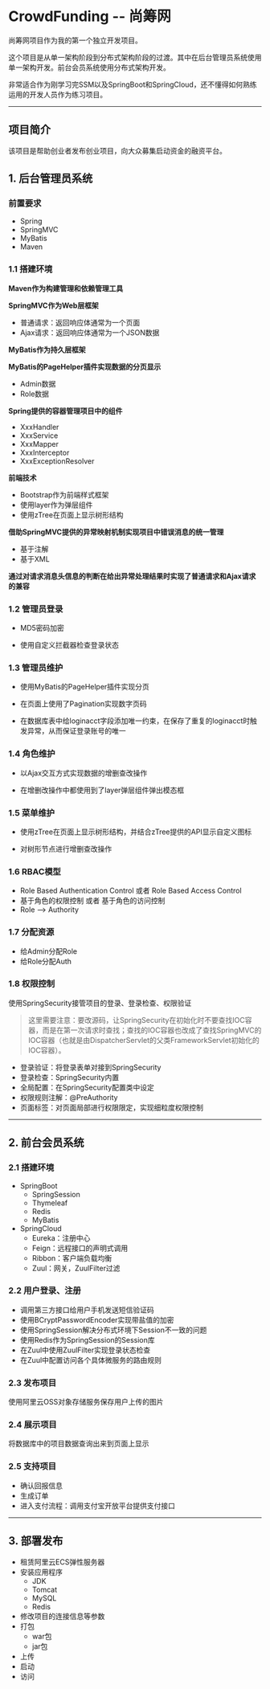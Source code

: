# CrowdFunding -- 尚筹网

尚筹网项目作为我的第一个独立开发项目。

这个项目是从单一架构阶段到分布式架构阶段的过渡。其中在后台管理员系统使用单一架构开发。前台会员系统使用分布式架构开发。

非常适合作为刚学习完SSM以及SpringBoot和SpringCloud，还不懂得如何熟练运用的开发人员作为练习项目。

------

## 项目简介

该项目是帮助创业者发布创业项目，向大众募集启动资金的融资平台。

## 1. 后台管理员系统

### 前置要求

- Spring
- SpringMVC
- MyBatis
- Maven

### 1.1 搭建环境

**Maven作为构建管理和依赖管理工具**

**SpringMVC作为Web层框架**

- 普通请求：返回响应体通常为一个页面
- Ajax请求：返回响应体通常为一个JSON数据

**MyBatis作为持久层框架**

**MyBatis的PageHelper插件实现数据的分页显示**

- Admin数据
- Role数据

**Spring提供的容器管理项目中的组件**

- XxxHandler
- XxxService
- XxxMapper
- XxxInterceptor
- XxxExceptionResolver

**前端技术**

- Bootstrap作为前端样式框架
- 使用layer作为弹层组件
- 使用zTree在页面上显示树形结构

**借助SpringMVC提供的异常映射机制实现项目中错误消息的统一管理**

- 基于注解
- 基于XML

**通过对请求消息头信息的判断在给出异常处理结果时实现了普通请求和Ajax请求的兼容**

### 1.2 管理员登录

- MD5密码加密

- 使用自定义拦截器检查登录状态

### 1.3 管理员维护

- 使用MyBatis的PageHelper插件实现分页

- 在页面上使用了Pagination实现数字页码

- 在数据库表中给loginacct字段添加唯一约束，在保存了重复的loginacct时触发异常，从而保证登录账号的唯一

### 1.4 角色维护

- 以Ajax交互方式实现数据的增删查改操作

- 在增删改操作中都使用到了layer弹层组件弹出模态框

### 1.5 菜单维护

- 使用zTree在页面上显示树形结构，并结合zTree提供的API显示自定义图标

- 对树形节点进行增删查改操作

### 1.6 RBAC模型

- Role Based Authentication Control 或者 Role Based Access Control
- 基于角色的权限控制 或者 基于角色的访问控制
- Role --> Authority

### 1.7 分配资源

- 给Admin分配Role
- 给Role分配Auth

### 1.8 权限控制

使用SpringSecurity接管项目的登录、登录检查、权限验证

> 这里需要注意：要改源码，让SpringSecurity在初始化时不要查找IOC容器，而是在第一次请求时查找；查找的IOC容器也改成了查找SpringMVC的IOC容器（也就是由DispatcherServlet的父类FrameworkServlet初始化的IOC容器）。

- 登录验证：将登录表单对接到SpringSecurity
- 登录检查：SpringSecurity内置
- 全局配置：在SpringSecurity配置类中设定
- 权限规则注解：@PreAuthority
- 页面标签：对页面局部进行权限限定，实现细粒度权限控制

---

## 2. 前台会员系统

### 2.1 搭建环境

- SpringBoot
  - SpringSession
  - Thymeleaf
  - Redis
  - MyBatis
- SpringCloud
  - Eureka：注册中心
  - Feign：远程接口的声明式调用
  - Ribbon：客户端负载均衡
  - Zuul：网关，ZuulFilter过滤

### 2.2 用户登录、注册

- 调用第三方接口给用户手机发送短信验证码
- 使用BCryptPasswordEncoder实现带盐值的加密
- 使用SpringSession解决分布式环境下Session不一致的问题
- 使用Redis作为SpringSession的Session库
- 在Zuul中使用ZuulFilter实现登录状态检查
- 在Zuul中配置访问各个具体微服务的路由规则

### 2.3 发布项目

使用阿里云OSS对象存储服务保存用户上传的图片

### 2.4 展示项目

将数据库中的项目数据查询出来到页面上显示

### 2.5 支持项目

- 确认回报信息
- 生成订单
- 进入支付流程：调用支付宝开放平台提供支付接口

---

## 3. 部署发布

- 租赁阿里云ECS弹性服务器
- 安装应用程序
  - JDK
  - Tomcat
  - MySQL
  - Redis
- 修改项目的连接信息等参数
- 打包
  - war包
  - jar包
- 上传
- 启动
- 访问


